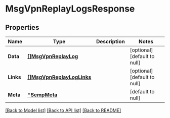 # MsgVpnReplayLogsResponse

## Properties
Name | Type | Description | Notes
------------ | ------------- | ------------- | -------------
**Data** | [**[]MsgVpnReplayLog**](MsgVpnReplayLog.md) |  | [optional] [default to null]
**Links** | [**[]MsgVpnReplayLogLinks**](MsgVpnReplayLogLinks.md) |  | [optional] [default to null]
**Meta** | [***SempMeta**](SempMeta.md) |  | [default to null]

[[Back to Model list]](../README.md#documentation-for-models) [[Back to API list]](../README.md#documentation-for-api-endpoints) [[Back to README]](../README.md)

